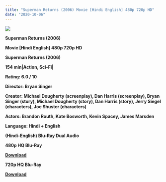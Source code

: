 ```yaml
---
title: "Superman Returns (2006) Movie [Hindi English] 480p 720p HD"
date: "2020-10-06"
---
```


[**![](https://1.bp.blogspot.com/-CthwlbPS9pA/XsnyVpZCenI/AAAAAAAACIU/sg0eVI4Ych8KYhSSPEGAj3j12uh2sKwAwCLcBGAsYHQ/s1600/superman_returns.jpg)**](https://1.bp.blogspot.com/-CthwlbPS9pA/XsnyVpZCenI/AAAAAAAACIU/sg0eVI4Ych8KYhSSPEGAj3j12uh2sKwAwCLcBGAsYHQ/s1600/superman_returns.jpg)

**Superman Returns (2006)**

**Movie \[Hindi English\] 480p 720p HD**

**Superman Returns (2006)**

**154 min|Action, Sci-Fi|**

**Rating: 6.0 / 10** 

**Director: Bryan Singer**

**Creator: Michael Dougherty (screenplay), Dan Harris (screenplay), Bryan Singer (story), Michael Dougherty (story), Dan Harris (story), Jerry Siegel (characters), Joe Shuster (characters)**

**Actors: Brandon Routh, Kate Bosworth, Kevin Spacey, James Marsden**

**Language: Hindi + English**

 **(Hindi-English) Blu-Ray Dual Audio**

**480p HQ Blu-Ray**

[**Download**](https://healthtipschk.co/2137/)

**720p HQ Blu-Ray**

[**Download**](https://healthtipschk.co/2139/)
